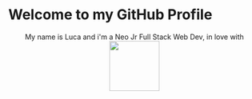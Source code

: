 # Welcome to my GitHub Profile

<p align=center>My name is Luca and i'm a Neo Jr Full Stack Web Dev, in love with <img src="https://upload.wikimedia.org/wikipedia/commons/thumb/9/95/Vue.js_Logo_2.svg/1024px-Vue.js_Logo_2.svg.png" width="100"> </p>

